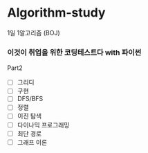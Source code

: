 # Algorithm-study

1일 1알고리즘 (BOJ)

### 이것이 취업을 위한 코딩테스트다 with 파이썬
Part2
- [ ] 그리디
- [ ] 구현
- [ ] DFS/BFS
- [ ] 정렬
- [ ] 이진 탐색
- [ ] 다이나믹 프로그래밍
- [ ] 최단 경로
- [ ] 그래프 이론
